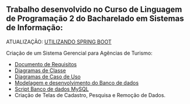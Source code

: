 ## Trabalho desenvolvido no Curso de Linguagem de Programação 2 do Bacharelado em Sistemas de Informação:

ATUALIZAÇÃO: [UTILIZANDO SPRING BOOT](https://github.com/leonardomartins92/VLPT-SPRINGBOOT)<br>

Criação de um Sistema Gerencial para Agências de Turismo:

- [Documento de Requisitos](https://github.com/leonardomartins92/Curso-Java-2/blob/develop/documentos/RequisitosLP2.pdf)<br>
- [Diagramas de Classe](https://github.com/leonardomartins92/Curso-Java-2/blob/develop/documentos/DiagramaDeClasse.png)<br>
- [Diagramas de Caso de Uso](https://github.com/leonardomartins92/Curso-Java-2/blob/develop/documentos/Casos%20de%20Uso.png)<br>
- [Modelagem e desenvolvimento do Banco de dados](https://github.com/leonardomartins92/Curso-Java-2/blob/develop/documentos/BancoDeDados.png)<br>
- [Script Banco de dados MySQL](https://github.com/leonardomartins92/Curso-Java-2/blob/master/documentos/Script%20Banco.pdf)<br>
- Criação de Telas de Cadastro, Pesquisa e Remoção de Dados.